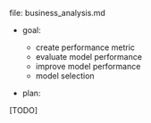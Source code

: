 

file: business_analysis.md   

* goal:
  * create performance metric
  * evaluate model performance
  * improve model performance
  * model selection

* plan:

[TODO]